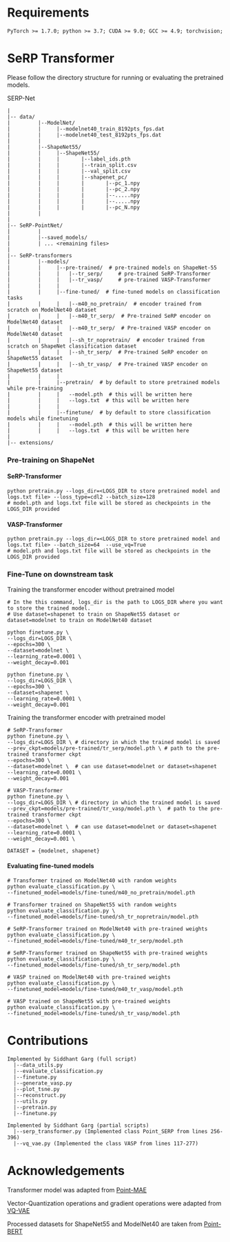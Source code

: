 # Requirements

```PyTorch >= 1.7.0; python >= 3.7; CUDA >= 9.0; GCC >= 4.9; torchvision;```



# SeRP Transformer

Please follow the directory structure for running or evaluating the pretrained models. 

SERP-Net  
```
|  
|-- data/
|         |--ModelNet/
|         |     |--modelnet40_train_8192pts_fps.dat
|         |     |--modelnet40_test_8192pts_fps.dat
|         |  
|         |--ShapeNet55/
|         |     |--ShapeNet55/
|         |     |       |--label_ids.pth
|         |     |       |--train_split.csv
|         |     |       |--val_split.csv
|         |     |       |--shapenet_pc/
|         |     |       |       |--pc_1.npy
|         |     |       |       |--pc_2.npy
|         |     |       |       |--.....npy
|         |     |       |       |--.....npy
|         |     |       |       |--pc_N.npy
|         |         
|
|-- SeRP-PointNet/
|         |
|         |--saved_models/
|         | ... <remaining files>
|
|-- SeRP-transformers
|         |--models/
|         |     |--pre-trained/  # pre-trained models on ShapeNet-55
|         |     |   |--tr_serp/     # pre-trained SeRP-Transformer
|         |     |   |--tr_vasp/     # pre-trained VASP-Transformer
|         |     |   
|         |     |--fine-tuned/  # fine-tuned models on classification tasks
|         |     |   |--m40_no_pretrain/  # encoder trained from scratch on ModelNet40 dataset
|         |     |   |--m40_tr_serp/  # Pre-trained SeRP encoder on ModelNet40 dataset
|         |     |   |--m40_tr_serp/  # Pre-trained VASP encoder on ModelNet40 dataset
|         |     |   |--sh_tr_nopretrain/  # encoder trained from scratch on ShapeNet classification dataset
|         |     |   |--sh_tr_serp/  # Pre-trained SeRP encoder on ShapeNet55 dataset
|         |     |   |--sh_tr_vasp/  # Pre-trained VASP encoder on ShapeNet55 dataset
|         |     |   
|         |     |--pretrain/  # by default to store pretrained models while pre-training
|         |     |   --model.pth  # this will be written here
|         |     |   --logs.txt  # this will be written here
|         |     |   
|         |     |--finetune/  # by default to store classification models while finetuning
|         |     |   --model.pth  # this will be written here
|         |     |   --logs.txt  # this will be written here
|
|-- extensions/
```

### Pre-training on ShapeNet

#### SeRP-Transformer

```
python pretrain.py --logs_dir=<LOGS_DIR to store pretrained model and logs.txt file> --loss_type=cdl2 --batch_size=128
# model.pth and logs.txt file will be stored as checkpoints in the LOGS_DIR provided
```

#### VASP-Transformer

```
python pretrain.py --logs_dir=<LOGS_DIR to store pretrained model and logs.txt file> --batch_size=64  --use_vq=True
# model.pth and logs.txt file will be stored as checkpoints in the LOGS_DIR provided
```

### Fine-Tune on downstream task 

Training the transformer encoder without pretrained model

```
# In the this command, logs_dir is the path to LOGS_DIR where you want to store the trained model. 
# Use dataset=shapenet to train on ShapeNet55 dataset or dataset=modelnet to train on ModelNet40 dataset

python finetune.py \
--logs_dir=LOGS_DIR \
--epochs=300 \
--dataset=modelnet \
--learning_rate=0.0001 \
--weight_decay=0.001

python finetune.py \
--logs_dir=LOGS_DIR \
--epochs=300 \
--dataset=shapenet \
--learning_rate=0.0001 \
--weight_decay=0.001
```

Training the transformer encoder with pretrained model

```
# SeRP-Transformer
python finetune.py \
--logs_dir=LOGS_DIR \ # directory in which the trained model is saved
--prev_ckpt=models/pre-trained/tr_serp/model.pth \ # path to the pre-trained transformer ckpt
--epochs=300 \
--dataset=modelnet \  # can use dataset=modelnet or dataset=shapenet
--learning_rate=0.0001 \
--weight_decay=0.001 

# VASP-Transformer
python finetune.py \
--logs_dir=LOGS_DIR \ # directory in which the trained model is saved
--prev_ckpt=models/pre-trained/tr_vasp/model.pth \  # path to the pre-trained transformer ckpt
--epochs=300 \
--dataset=modelnet \  # can use dataset=modelnet or dataset=shapenet
--learning_rate=0.0001 \
--weight_decay=0.001 \

DATASET = {modelnet, shapenet}
```

#### Evaluating fine-tuned models

```
# Transformer trained on ModelNet40 with random weights
python evaluate_classification.py \
--finetuned_model=models/fine-tuned/m40_no_pretrain/model.pth

# Transformer trained on ShapeNet55 with random weights
python evaluate_classification.py \
--finetuned_model=models/fine-tuned/sh_tr_nopretrain/model.pth

# SeRP-Transformer trained on ModelNet40 with pre-trained weights
python evaluate_classification.py \
--finetuned_model=models/fine-tuned/m40_tr_serp/model.pth

# SeRP-Transformer trained on ShapeNet55 with pre-trained weights
python evaluate_classification.py \
--finetuned_model=models/fine-tuned/sh_tr_serp/model.pth

# VASP trained on ModelNet40 with pre-trained weights
python evaluate_classification.py \
--finetuned_model=models/fine-tuned/m40_tr_vasp/model.pth

# VASP trained on ShapeNet55 with pre-trained weights
python evaluate_classification.py \
--finetuned_model=models/fine-tuned/sh_tr_vasp/model.pth
```

# Contributions 

```
Implemented by Siddhant Garg (full script)
  |--data_utils.py
  |--evaluate_classification.py
  |--finetune.py
  |--generate_vasp.py
  |--plot_tsne.py
  |--reconstruct.py
  |--utils.py
  |--pretrain.py
  |--finetune.py

Implemented by Siddhant Garg (partial scripts)
  |--serp_transformer.py (Implemented class Point_SERP from lines 256-396)
  |--vq_vae.py (Implemented the class VASP from lines 117-277)
```
# Acknowledgements

Transformer model was adapted from [Point-MAE](https://github.com/Pang-Yatian/Point-MAE)

Vector-Quantization operations and gradient operations were adapted from [VQ-VAE](https://github.com/jaywalnut310/Vector-Quantized-Autoencoders)

Processed datasets for ShapeNet55 and ModelNet40 are taken from [Point-BERT](https://github.com/lulutang0608/Point-BERT/tree/49e2c7407d351ce8fe65764bbddd5d9c0e0a4c52)
